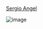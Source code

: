 [Sergio Angel](https://github.com/David-Lazaro-Fernandez) 

![image](![image](https://user-images.githubusercontent.com/31572582/132059068-063256af-ca39-42f6-9343-fc7aa5e0902b.png))
